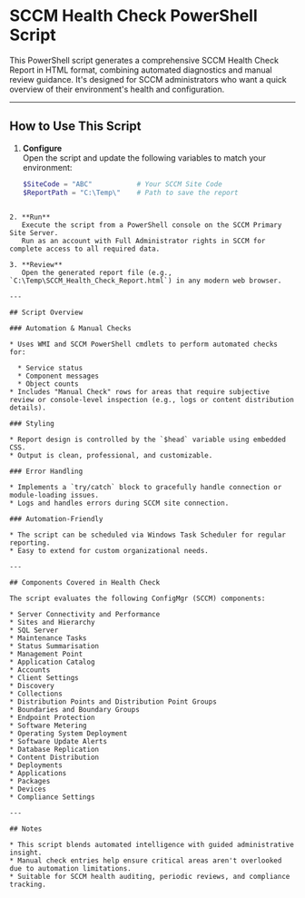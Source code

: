 
# SCCM Health Check PowerShell Script

This PowerShell script generates a comprehensive SCCM Health Check Report in HTML format, combining automated diagnostics and manual review guidance. It's designed for SCCM administrators who want a quick overview of their environment's health and configuration.

---

## How to Use This Script

1. **Configure**  
   Open the script and update the following variables to match your environment:
   ```powershell
   $SiteCode = "ABC"           # Your SCCM Site Code
   $ReportPath = "C:\Temp\"    # Path to save the report
````

2. **Run**
   Execute the script from a PowerShell console on the SCCM Primary Site Server.
   Run as an account with Full Administrator rights in SCCM for complete access to all required data.

3. **Review**
   Open the generated report file (e.g., `C:\Temp\SCCM_Health_Check_Report.html`) in any modern web browser.

---

## Script Overview

### Automation & Manual Checks

* Uses WMI and SCCM PowerShell cmdlets to perform automated checks for:

  * Service status
  * Component messages
  * Object counts
* Includes "Manual Check" rows for areas that require subjective review or console-level inspection (e.g., logs or content distribution details).

### Styling

* Report design is controlled by the `$head` variable using embedded CSS.
* Output is clean, professional, and customizable.

### Error Handling

* Implements a `try/catch` block to gracefully handle connection or module-loading issues.
* Logs and handles errors during SCCM site connection.

### Automation-Friendly

* The script can be scheduled via Windows Task Scheduler for regular reporting.
* Easy to extend for custom organizational needs.

---

## Components Covered in Health Check

The script evaluates the following ConfigMgr (SCCM) components:

* Server Connectivity and Performance
* Sites and Hierarchy
* SQL Server
* Maintenance Tasks
* Status Summarisation
* Management Point
* Application Catalog
* Accounts
* Client Settings
* Discovery
* Collections
* Distribution Points and Distribution Point Groups
* Boundaries and Boundary Groups
* Endpoint Protection
* Software Metering
* Operating System Deployment
* Software Update Alerts
* Database Replication
* Content Distribution
* Deployments
* Applications
* Packages
* Devices
* Compliance Settings

---

## Notes

* This script blends automated intelligence with guided administrative insight.
* Manual check entries help ensure critical areas aren't overlooked due to automation limitations.
* Suitable for SCCM health auditing, periodic reviews, and compliance tracking.
